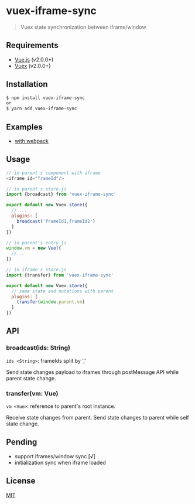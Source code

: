 # vuex-iframe-sync

> Vuex state synchronization between iframe/window

## Requirements

- [Vue.js](https://vuejs.org) (v2.0.0+)
- [Vuex](http://vuex.vuejs.org) (v2.0.0+)

## Installation

```bash
$ npm install vuex-iframe-sync
or
$ yarn add vuex-iframe-sync
```

## Examples

- [with webpack](https://github.com/L-Chris/vuex-iframe-sync/tree/develop/examples/with-webpack)

## Usage

```js
// in parent's component with iframe
<iframe id="frameId"/>

// in parent's store.js
import {broadcast} from 'vuex-iframe-sync'

export default new Vuex.store({
  // ...
  plugins: [
    broadcast('frameId1,frameId2')
  ]
})

// in parent's entry js
window.vm = new Vue({
  //...
})

// in iframe's store.js
import {transfer} from 'vuex-iframe-sync'

export default new Vuex.store({
  // same state and mutations with parent
  plugins: [
    transfer(window.parent.vm)
  ]
})
```

## API

### broadcast(ids: String)

`ids <String>`: frameIds split by ','

Send state changes payload to iframes through postMessage API while parent state change.

### transfer(vm: Vue)

`vm <Vue>`: reference to parent's root instance.

Receive state changes from parent. Send state changes to parent while self state change.

## Pending
- support iframes/window sync [√]
- initialization sync when iframe loaded

## License

[MIT](http://opensource.org/licenses/MIT)